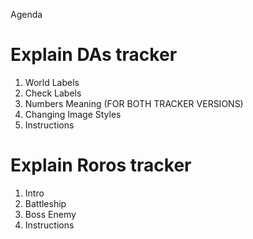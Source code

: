 Agenda

# Explain DAs tracker

1. World Labels
2. Check Labels
3. Numbers Meaning (FOR BOTH TRACKER VERSIONS)
4. Changing Image Styles
5. Instructions

# Explain Roros tracker

1. Intro
2. Battleship
3. Boss Enemy
4. Instructions
